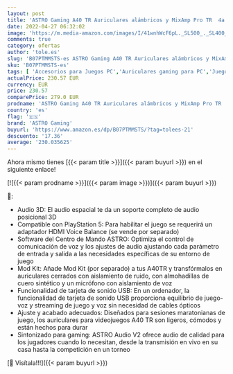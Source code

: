 ```yaml
---
layout: post
title: 'ASTRO Gaming A40 TR Auriculares alámbricos y MixAmp Pro TR  4a gen  Audio V2  micrófono intercambiable  control de balance de juego  voz  para PS5  PS4  PC  Mac - Negro/Azul'
date: 2022-04-27 06:32:02
image: 'https://m.media-amazon.com/images/I/41wnhWcF6pL._SL500_._SL400_.jpg'
comments: true
category: ofertas
author: 'tole.es'
slug: 'B07PTMMSTS-es ASTRO Gaming A40 TR Auriculares alámbricos y MixAmp Pro TR...'
sku: 'B07PTMMSTS-es'
tags: [ 'Accesorios para Juegos PC','Auriculares gaming para PC','Juegos y Accesorios para PC','Videojuegos','astro gaming','ps4','ps5','🇪🇸', ]
actualPrice: 230.57 EUR
currency: EUR
price: 230.57
comparePrice: 279.0 EUR
prodname: 'ASTRO Gaming A40 TR Auriculares alámbricos y MixAmp Pro TR  4a gen  Audio V2  micrófono intercambiable  control de balance de juego  voz  para PS5  PS4  PC  Mac - Negro/Azul'
country: 'es'
flag: '🇪🇸'
brand: 'ASTRO Gaming'
buyurl: 'https://www.amazon.es/dp/B07PTMMSTS/?tag=tolees-21'
descuento: '17.36'
average: '230.035625'
---
```


Ahora mismo tienes [{{< param title >}}]({{< param buyurl >}}) en el siguiente enlace!

[![{{< param prodname >}}]({{< param image >}})]({{< param buyurl >}})

🔎:

- Audio 3D: El audio espacial te da un soporte completo de audio posicional 3D
- Compatible con PlayStation 5: Para habilitar el juego se requerirá un adaptador HDMI Voice Balance (se vende por separado)
- Software del Centro de Mando ASTRO: Optimiza el control de comunicación de voz y los ajustes de audio ajustando cada parámetro de entrada y salida a las necesidades específicas de su entorno de juego
- Mod Kit: Añade Mod Kit (por separado) a tus A40TR y transfórmalos en auriculares cerrados con aislamiento de ruido, con almohadillas de cuero sintético y un micrófono con aislamiento de voz
- Funcionalidad de tarjeta de sonido USB: En un ordenador, la funcionalidad de tarjeta de sonido USB proporciona equilibrio de juego-voz y streaming de juego y voz sin necesidad de cables ópticos
- Ajuste y acabado adecuados: Diseñados para sesiones maratonianas de juego, los auriculares para videojuegos A40 TR son ligeros, cómodos y están hechos para durar
- Sintonizado para gaming: ASTRO Audio V2 ofrece audio de calidad para los jugadores cuando lo necesitan, desde la transmisión en vivo en su casa hasta la competición en un torneo

[🛒 Visítala!!!]({{< param buyurl >}})
